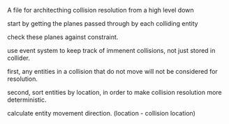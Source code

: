 A file for architecthing collision resolution from a high level down

start by getting the planes passed through by each colliding entity

check these planes against constraint.

use event system to keep track of immenent collisions, not just stored in collider.

first, any entities in a collision that do not move will not be considered for resolution.

second, sort entities by location, in order to make collision resolution more deterministic.

calculate entity movement direction. (location - collision location)
